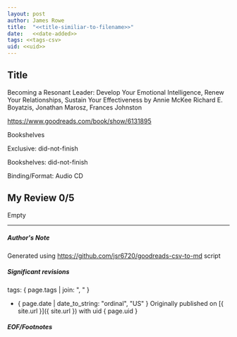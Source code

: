 ```yaml
---
layout: post
author: James Rowe
title:  "<<title-similiar-to-filename>>"
date:   <<date-added>>
tags: <<tags-csv>
uid: <<uid>>
---
```


<!-- highly dependent on how you personally use jekyll templates, and how you want this to show up -->

## Title

Becoming a Resonant Leader: Develop Your Emotional Intelligence, Renew Your Relationships, Sustain Your Effectiveness by Annie McKee
Richard E. Boyatzis, Jonathan Marosz, Frances Johnston 

https://www.goodreads.com/book/show/6131895

Bookshelves

Exclusive: did-not-finish

Bookshelves: did-not-finish

Binding/Format: Audio CD

## My Review 0/5

Empty

---

##### Author's Note

Generated using https://github.com/jsr6720/goodreads-csv-to-md script

##### Significant revisions

tags: { page.tags | join: ", " } <!-- todo move this somewhere -->

- { page.date | date_to_string: "ordinal", "US" } Originally published on [{ site.url }]({ site.url }) with uid { page.uid }

##### EOF/Footnotes
